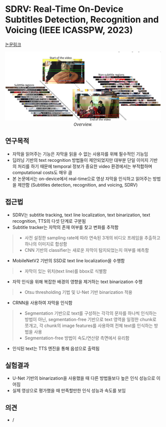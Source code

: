 # SDRV: Real-Time On-Device Subtitles Detection, Recognition and Voicing (IEEE ICASSPW, 2023)

[논문링크](https://ieeexplore.ieee.org/abstract/document/10192952)

<p align="center">
    <img width="700" alt='fig1' src="../img/degtyarenko2023sdrv.png?raw=true"></br>
    <em><font size=2>Overview.</font></em>
</p>

## 연구목적
- 자막을 읽어주는 기능은 자막을 읽을 수 없는 사용자를 위해 필수적인 기능임
- 딥러닝 기반의 text recognition 방법들이 제안되었지만 대부분 단일 이미지 기반의 처리를 하기 때문에 temporal 정보가 중요한 video 환경에서는 부적합하며 computational costs도 매우 큼
- 본 논문에서는 on-device에서 real-time으로 영상 자막을 인식하고 읽어주는 방법을 제안함 (Subtitles detection, recognition, and voicing, SDRV)

## 접근법
- SDRV는 subtitle tracking, text line localization, text binarization, text recognition, TTS의 다섯 단계로 구분됨
- Subtitle tracker는 자막의 존재 여부를 찾고 변화를 추적함
> - 사전 설정한 sampling rate에 따라 연속된 3개의 비디오 프레임을 추출하고 하나의 이미지로 합성함
> - CNN 기반의 classifier는 새로운 자막이 탐지되었는지 여부를 예측함
- MobileNetV2 기반의 SSD로 text line localization을 수행함
> - 자막이 있는 위치(text line)를 bbox로 식별함
- 자막 인식을 위해 복잡한 배경의 영향을 제거하는 text binarization 수행
> - Otsu thresholding 기법 및 U-Net 기반 binarization 적용
- CRNN을 사용하여 자막을 인식함
> - Segmentation 기반으로 text를 구성하는 각각의 문자를 하나씩 인식하는 방법이 아닌, segmentation-free 기반으로 text 영역을 일정한 chunk로 쪼개고, 각 chunk의 image features를 사용하여 전체 text를 인식하는 방법을 사용
> - Segmentation-free 방법이 속도/연산량 측면에서 유리함
- 인식된 text는 TTS 엔진을 통해 음성으로 출력됨

## 실험결과
- U-Net 기반의 binarization을 사용했을 때 다른 방법들보다 높은 인식 성능으로 이어짐
- 실제 영상으로 평가했을 때 만족할만한 인식 성능과 속도를 보임

## 의견
- /